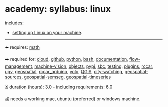 # academy: syllabus: linux

includes:
- [setting up Linux on your machine](https://github.com/kamangir/bluer-ai).

---

⬅️ requires: [math](./math.md)

➡️ required for: [cloud](./cloud.md), [github](./github.md), [python](./python.md), [bash](./bash.md), [documentation](./documentation.md), [flow-management](./flow-management.md), [machine-vision](./machine-vision.md), [objects](./objects.md), [pypi](./pypi.md), [sbc](./sbc.md), [testing](./testing.md), [plugins](./plugins.md), [rccar](./rccar.md), [ugv](./ugv.md), [geospatial](./geospatial.md), [rccar_arduino](./rccar_arduino.md), [yolo](./yolo.md), [QGIS](./QGIS.md), [city-watching](./city-watching.md), [geospatial-sources](./geospatial-sources.md), [geospatial-semseg](./geospatial-semseg.md), [geospatial-timeseries](./geospatial-timeseries.md)

⏳ duration (hours): 3.0 - including requirements: 6.0

💰 needs a working mac, ubuntu (preferred) or windows machine.

